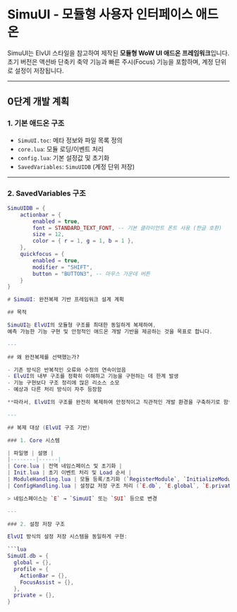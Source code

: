 # SimuUI - 모듈형 사용자 인터페이스 애드온

SimuUI는 ElvUI 스타일을 참고하여 제작된 **모듈형 WoW UI 애드온 프레임워크**입니다.  
초기 버전은 액션바 단축키 축약 기능과 빠른 주시(Focus) 기능을 포함하며, 계정 단위로 설정이 저장됩니다.

---

## 0단계 개발 계획

### 1. 기본 애드온 구조

- `SimuUI.toc`: 메타 정보와 파일 목록 정의
- `core.lua`: 모듈 로딩/이벤트 처리
- `config.lua`: 기본 설정값 및 초기화
- `SavedVariables`: `SimuUIDB` (계정 단위 저장)

---

### 2. SavedVariables 구조

```lua
SimuUIDB = {
    actionbar = {
        enabled = true,
        font = STANDARD_TEXT_FONT, -- 기본 클라이언트 폰트 사용 (한글 호환)
        size = 12,
        color = { r = 1, g = 1, b = 1 },
    },
    quickfocus = {
        enabled = true,
        modifier = "SHIFT",
        button = "BUTTON3", -- 마우스 가운데 버튼
    }
}

# SimuUI: 완전복제 기반 프레임워크 설계 계획

## 목적

SimuUI는 ElvUI의 모듈형 구조를 최대한 동일하게 복제하여,  
예측 가능한 기능 구현 및 안정적인 애드온 개발 기반을 제공하는 것을 목표로 합니다.

---

## 왜 완전복제를 선택했는가?

- 기존 방식은 반복적인 오류와 수정의 연속이었음
- ElvUI의 내부 구조를 정확히 이해하고 기능을 구현하는 데 한계 발생
- 기능 구현보다 구조 정리에 많은 리소스 소모
- 예상과 다른 처리 방식이 자주 등장함

**따라서, ElvUI의 구조를 완전히 복제하여 안정적이고 직관적인 개발 환경을 구축하기로 함**

---

## 복제 대상 (ElvUI 구조 기반)

### 1. Core 시스템

| 파일명 | 설명 |
|--------|------|
| Core.lua | 전역 네임스페이스 및 초기화 |
| Init.lua | 초기 이벤트 처리 및 Load 순서 |
| ModuleHandling.lua | 모듈 등록/초기화 (`RegisterModule`, `InitializeModule`) |
| ConfigHandling.lua | 설정값 저장 구조 처리 (`E.db`, `E.global`, `E.private`) |

> 네임스페이스는 `E` → `SimuUI` 또는 `SUI` 등으로 변경

---

### 2. 설정 저장 구조

ElvUI 방식의 설정 저장 시스템을 동일하게 구현:

```lua
SimuUI.db = {
  global = {},
  profile = {
    ActionBar = {},
    FocusAssist = {},
  },
  private = {},
}